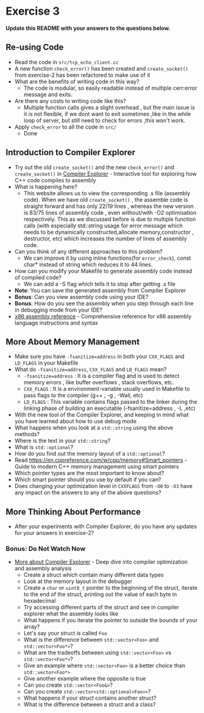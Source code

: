 # Exercise 3

**Update this README with your answers to the questions below.**

## Re-using Code

- Read the code in `src/tcp_echo_client.cc`
- A new function `check_error()` has been created and `create_socket()` from 
  exercise-2 has been refactored to make use of it
- What are the benefits of writing code in this way?
  - The code is modular, so easily readable instead of multiple cerr:error message and exits. 
- Are there any costs to writing code like this?
  - Multiple function calls gives a slight overhead , but the main issue is it is not flexible, if we dont want to exit sometimes ,like in the while loop of server, but still need to check for errors ,this won't work.
- Apply `check_error` to all the code in `src/`
  - Done

## Introduction to Compiler Explorer

- Try out the old `create_socket()` and the new `check_error()` and 
  `create_socket()` in [Compiler Explorer](https://godbolt.org) - Interactive 
  tool for exploring how C++ code compiles to assembly
- What is happening here?
  - This website allows us to view the corresponding .s file (assembly code). When we have old `create_socket()` , the assemble code is straight forward and has only 22/19 lines , whereas the new version is 83/75 lines of assembly code , even without/with -O2 optimisation respectively. This as we discussed before is due to multiple function calls (with especially std::string usage for error message which needs to be dynamically constructed,allocate memory,constructor , destructor, etc) which increases the number of lines of assembly code.
- Can you think of any different approaches to this problem?
  - We can improve it by using inline functions(for `error_check`), const char* instead of string which reduces it to 44 lines.  
- How can you modify your Makefile to generate assembly code instead of
  compiled code?
    - We can add a -S flag which tells it to stop after getting .s file
- **Note**: You can save the generated assembly from Compiler Explorer
- **Bonus**: Can you view assembly code using your IDE?
- **Bonus**: How do you see the assembly when you step through each line in
  debugging mode from your IDE?
- [x86 assembly reference](http://ref.x86asm.net/) - Comprehensive reference 
  for x86 assembly language instructions and syntax

## More About Memory Management

- Make sure you have `-fsanitize=address` in both your `CXX_FLAGS` and 
  `LD_FLAGS` in your Makefile
- What do `-fsanitize=address`, `CXX_FLAGS` and `LD_FLAGS` mean?
  - `-fsanitize=address` : It is a compiler flag and is used to detect memory errors , like buffer overflows , stack overflows, etc.
  - `CXX_FLAGS` : It is a environment-variable usually used in Makefile to pass flags to the compiler (g++ , -g , -Wall, etc)
  - `LD_FLAGS` : This variable contains flags passed to the linker during the linking phase of building an executable (-fsanitize=address , -L ,etc)
- With the new tool of the Compiler Explorer, and keeping in mind what you 
  have learned about how to use debug mode
- What happens when you look at a `std::string` using the above methods?
- Where is the text in your `std::string`?
- What is `std::optional`?
- How do you find out the memory layout of a `std::optional`?
- Read https://en.cppreference.com/w/cpp/memory#Smart_pointers - Guide to 
  modern C++ memory management using smart pointers
- Which pointer types are the most important to know about?
- Which smart pointer should you use by default if you can?
- Does changing your optimization level in `CXXFLAGS` from `-O0` to `-O3` have
  any impact on the answers to any of the above questions?

## More Thinking About Performance

- After your experiments with Compiler Explorer, do you have any updates for
  your answers in exercise-2?

### Bonus: Do Not Watch Now 

- [More about Compiler Explorer](https://www.youtube.com/watch?v=bSkpMdDe4g4) - 
  Deep dive into compiler optimization and assembly analysis
  - Create a struct which contain many different data types
  - Look at the memory layout in the debugger
  - Create a `char` or `uint8_t` pointer to the beginning of the struct, 
    iterate to the end of the struct, printing out the value of each byte in 
    hexadecimal
  - Try accessing different parts of the struct and see in compiler explorer
    what the assembly looks like
  - What happens if you iterate the pointer to outside the bounds of your
    array?
  - Let's say your struct is called `Foo`
  - What is the difference between `std::vector<Foo>` and `std::vector<Foo*>`?
  - What are the tradeoffs between using `std::vector<Foo>` vs 
    `std::vector<Foo*>`? 
  - Give an example where `std::vector<Foo>` is a better choice than 
    `std::vector<Foo*>`
  - Give another example where the opposite is true
  - Can you create `std::vector<Foo&>`? 
  - Can you create `std::vector<std::optional<Foo>>`?
  - What happens if your struct contains another struct?
  - What is the difference between a struct and a class?